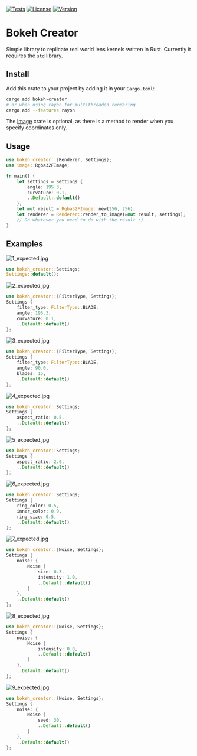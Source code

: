 [![Tests](https://github.com/gillesvink/bokeh-creator/actions/workflows/test.yaml/badge.svg)](https://github.com/gillesvink/bokeh-creator/actions/workflows/test.yaml) 
[![License](https://img.shields.io/crates/l/bokeh-creator)](https://crates.io/crates/bokeh-creator) 
[![Version](https://img.shields.io/crates/v/bokeh-creator)](https://crates.io/crates/bokeh-creator) 


# Bokeh Creator

Simple library to replicate real world lens kernels written in Rust. Currently it requires the `std` library.

## Install
Add this crate to your project by adding it in your `Cargo.toml`:
```bash
cargo add bokeh-creator
# or when using rayon for multithreaded rendering
cargo add --features rayon
```

The [Image](https://crates.io/crates/image) crate is optional, as there is a method to render when you specify coordinates only.


## Usage

```rust
use bokeh_creator::{Renderer, Settings};
use image::Rgba32FImage;

fn main() {
    let settings = Settings {
        angle: 195.3,
        curvature: 0.1,
        ..Default::default()
    };
    let mut result = Rgba32FImage::new(256, 256);
    let renderer = Renderer::render_to_image(&mut result, settings);
    // Do whatever you need to do with the result :)
}
```


## Examples

![1_expected.jpg](https://codeberg.org/gillesvink/bokeh-creator/raw/branch/main/test/images/1_expected.jpg) 
```rust
use bokeh_creator::Settings;
Settings::default();
```

![2_expected.jpg](https://codeberg.org/gillesvink/bokeh-creator/raw/branch/main/test/images/2_expected.jpg) 
```rust
use bokeh_creator::{FilterType, Settings};
Settings {
    filter_type: FilterType::BLADE,
    angle: 195.3,
    curvature: 0.1,
    ..Default::default()
};
```

![3_expected.jpg](https://codeberg.org/gillesvink/bokeh-creator/raw/branch/main/test/images/3_expected.jpg) 
```rust
use bokeh_creator::{FilterType, Settings};
Settings {
    filter_type: FilterType::BLADE,
    angle: 90.0,
    blades: 15,
    ..Default::default()
};
```


![4_expected.jpg](https://codeberg.org/gillesvink/bokeh-creator/raw/branch/main/test/images/4_expected.jpg) 
```rust
use bokeh_creator::Settings;
Settings {
    aspect_ratio: 0.5,
    ..Default::default()
};
```

![5_expected.jpg](https://codeberg.org/gillesvink/bokeh-creator/raw/branch/main/test/images/5_expected.jpg) 
```rust
use bokeh_creator::Settings;
Settings {
    aspect_ratio: 2.0,
    ..Default::default()
};
```

![6_expected.jpg](https://codeberg.org/gillesvink/bokeh-creator/raw/branch/main/test/images/6_expected.jpg) 
```rust
use bokeh_creator::Settings;
Settings {
    ring_color: 0.5,
    inner_color: 0.9,
    ring_size: 0.5,
    ..Default::default()
};
```

![7_expected.jpg](https://codeberg.org/gillesvink/bokeh-creator/raw/branch/main/test/images/7_expected.jpg) 
```rust
use bokeh_creator::{Noise, Settings};
Settings {
    noise: {
        Noise { 
            size: 0.3, 
            intensity: 1.0, 
            ..Default::default()
        }
    },
    ..Default::default()
};
```

![8_expected.jpg](https://codeberg.org/gillesvink/bokeh-creator/raw/branch/main/test/images/8_expected.jpg) 
```rust
use bokeh_creator::{Noise, Settings};
Settings {
    noise: {
        Noise { 
            intensity: 0.0, 
            ..Default::default()
        }
    },
    ..Default::default()
};
```

![9_expected.jpg](https://codeberg.org/gillesvink/bokeh-creator/raw/branch/main/test/images/9_expected.jpg) 
```rust
use bokeh_creator::{Noise, Settings};
Settings {
    noise: {
        Noise { 
            seed: 30, 
            ..Default::default()
        }
    },
    ..Default::default()
};
```
